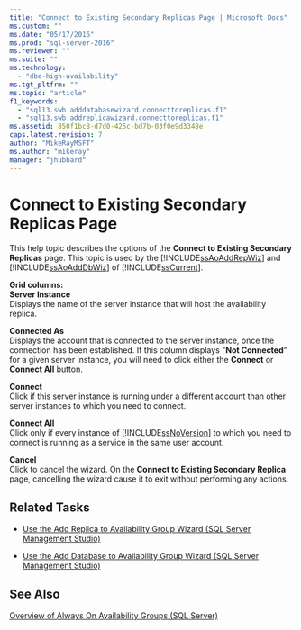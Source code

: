 ```yaml
---
title: "Connect to Existing Secondary Replicas Page | Microsoft Docs"
ms.custom: ""
ms.date: "05/17/2016"
ms.prod: "sql-server-2016"
ms.reviewer: ""
ms.suite: ""
ms.technology: 
  - "dbe-high-availability"
ms.tgt_pltfrm: ""
ms.topic: "article"
f1_keywords: 
  - "sql13.swb.adddatabasewizard.connecttoreplicas.f1"
  - "sql13.swb.addreplicawizard.connecttoreplicas.f1"
ms.assetid: 850f1bc8-d7d0-425c-bd7b-03f0e9d3348e
caps.latest.revision: 7
author: "MikeRayMSFT"
ms.author: "mikeray"
manager: "jhubbard"
---
```

# Connect to Existing Secondary Replicas Page
  This help topic describes the options of the **Connect to Existing Secondary Replicas** page. This topic is used by the [!INCLUDE[ssAoAddRepWiz](../../../includes/ssaoaddrepwiz-md.md)] and [!INCLUDE[ssAoAddDbWiz](../../../includes/ssaoadddbwiz-md.md)] of [!INCLUDE[ssCurrent](../../../includes/sscurrent-md.md)].  
  
 **Grid columns:**  
 **Server Instance**  
 Displays the name of the server instance that will host the availability replica.  
  
 **Connected As**  
 Displays the account that is connected to the server instance, once the connection has been established. If this column displays "**Not Connected**" for a given server instance, you will need to click either the **Connect** or **Connect All** button.  
  
 **Connect**  
 Click if this server instance is running under a different account than other server instances to which you need to connect.  
  
 **Connect All**  
 Click only if every instance of [!INCLUDE[ssNoVersion](../../../includes/ssnoversion-md.md)] to which you need to connect is running as a service in the same user account.  
  
 **Cancel**  
 Click to cancel the wizard. On the **Connect to Existing Secondary Replica** page, cancelling the wizard cause it to exit without performing any actions.  
  
##  <a name="RelatedTasks"></a> Related Tasks  
  
-   [Use the Add Replica to Availability Group Wizard &#40;SQL Server Management Studio&#41;](../../../database-engine/availability-groups/windows/use-the-add-replica-to-availability-group-wizard-sql-server-management-studio.md)  
  
-   [Use the Add Database to Availability Group Wizard &#40;SQL Server Management Studio&#41;](../../../database-engine/availability-groups/windows/availability-group-add-database-to-group-wizard.md)  
  
## See Also  
 [Overview of Always On Availability Groups &#40;SQL Server&#41;](../../../database-engine/availability-groups/windows/overview-of-always-on-availability-groups-sql-server.md)  
  
  
